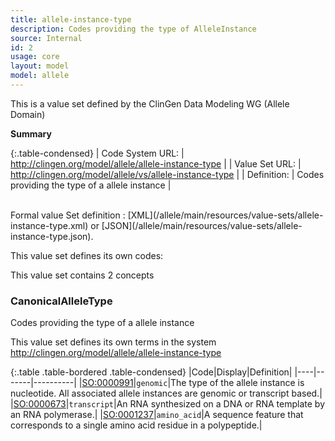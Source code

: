 ```yaml
---
title: allele-instance-type
description: Codes providing the type of AlleleInstance
source: Internal
id: 2
usage: core
layout: model
model: allele
---
```


This is a value set defined by the ClinGen Data Modeling WG (Allele Domain)

__Summary__

{:.table-condensed}
| Code System URL:  | http://clingen.org/model/allele/allele-instance-type |
| Value Set URL:  | http://clingen.org/model/allele/vs/allele-instance-type |
| Definition: | Codes providing the type of a allele instance |

<br/>
Formal value Set definition : [XML](/allele/main/resources/value-sets/allele-instance-type.xml) or [JSON](/allele/main/resources/value-sets/allele-instance-type.json).

This value set defines its own codes:

This value set contains 2 concepts

### CanonicalAlleleType
Codes providing the type of a allele instance

This value set defines its own terms in the system http://clingen.org/model/allele/allele-instance-type

{:.table .table-bordered .table-condensed}
|Code|Display|Definition|
|----|-------|----------|
|[SO:0000991](http://www.sequenceontology.org/browser/current_svn/term/SO:0000991)|`genomic`|The type of the allele instance is nucleotide. All associated allele instances are genomic or transcript based.|
|[SO:0000673](http://www.sequenceontology.org/browser/current_svn/term/SO:0000673)|`transcript`|An RNA synthesized on a DNA or RNA template by an RNA polymerase.|
|[SO:0001237](http://www.sequenceontology.org/browser/current_svn/term/SO:0001237)|`amino_acid`|A sequence feature that corresponds to a single amino acid residue in a polypeptide.|

<br/>
